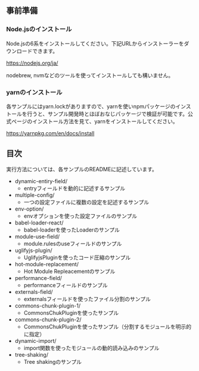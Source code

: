 ## 事前準備

### Node.jsのインストール

Node.jsの6系をインストールしてください。下記URLからインストーラーをダウンロードできます。

https://nodejs.org/ja/

nodebrew, nvmなどのツールを使ってインストールしても構いません。

### yarnのインストール

各サンプルにはyarn.lockがありますので、yarnを使いnpmパッケージのインストールを行うと、サンプル開発時とほぼおなじパッケージで検証が可能です。公式ページのインストール方法を見て、yarnをインストールしてください。

https://yarnpkg.com/en/docs/install

## 目次

実行方法については、各サンプルのREADMEに記述しています。

- dynamic-entiry-field/
  - entryフィールドを動的に記述するサンプル
- multiple-config/
  - 一つの設定ファイルに複数の設定を記述するサンプル
- env-option/
  - envオプションを使った設定ファイルのサンプル
- babel-loader-react/
  - babel-loaderを使ったLoaderのサンプル
- module-use-field/
  - module.rulesのuseフィールドのサンプル
- uglifyjs-plugin/
  - UglifyjsPluginを使ったコード圧縮のサンプル
- hot-module-replacement/
  - Hot Module Repleacementのサンプル
- performance-field/
  - performanceフィールドのサンプル
- externals-field/
  - externalsフィールドを使ったファイル分割のサンプル
- commons-chunk-plugin-1/
  - CommonsChukPluginを使ったサンプル
- commons-chunk-plugin-2/
  - CommonsChukPluginを使ったサンプル（分割するモジュールを明示的に指定）
- dynamic-import/
  - import関数を使ったモジュールの動的読み込みのサンプル
- tree-shaking/
  - Tree shakingのサンプル
